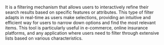 It is a filtering mechanism that allows users to interactively refine their search results based on specific features or attributes. This type of filter adapts in real-time as users make selections, providing an intuitive and efficient way for users to narrow down options and find the most relevant items. This tool is particularly useful in e-commerce, online insurance platforms, and any application where users need to filter through extensive lists based on various characteristics.
